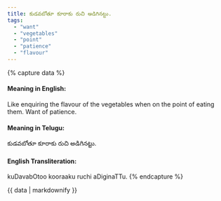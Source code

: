 ```yaml
---
title: కుడవబోతూ కూరాకు రుచి అడిగినట్టు.
tags:
  - "want"
  - "vegetables"
  - "point"
  - "patience"
  - "flavour"
---
```


{% capture data %}
#### Meaning in English:
Like enquiring the flavour of the vegetables when on the point of eating them.
Want of patience.

#### Meaning in Telugu:
కుడవబోతూ కూరాకు రుచి అడిగినట్టు.

#### English Transliteration:
kuDavabOtoo kooraaku ruchi aDiginaTTu.
{% endcapture %}

{{ data | markdownify }}

